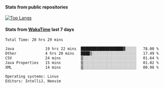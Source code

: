 #### Stats from public repositories

[![Top Langs](https://github-readme-stats.vercel.app/api/top-langs/?username=hyoghurt&layout=compact&exclude_repo=multiserver,docker_compose&langs_count=6)](https://github.com/anuraghazra/github-readme-stats)

#### Stats from [WakaTime](https://wakatime.com/@hyoghurt) last 7 days
<!--START_SECTION:waka-->

```txt
Total Time: 20 hrs 29 mins

Java              19 hrs 22 mins  ███████████████████▓░░░░░   78.00 %
Other             4 hrs 20 mins   ████▒░░░░░░░░░░░░░░░░░░░░   17.49 %
CSV               24 mins         ▒░░░░░░░░░░░░░░░░░░░░░░░░   01.64 %
Java Properties   15 mins         ▒░░░░░░░░░░░░░░░░░░░░░░░░   01.02 %
XML               14 mins         ▒░░░░░░░░░░░░░░░░░░░░░░░░   00.98 %

Operating systems: Linux
Editors: IntelliJ, Neovim
```

<!--END_SECTION:waka-->
